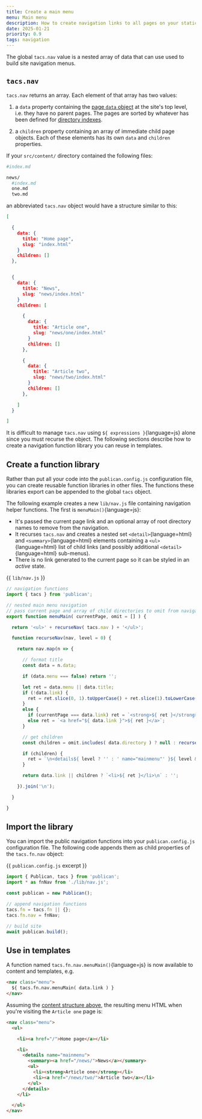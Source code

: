 ```yaml
---
title: Create a main menu
menu: Main menu
description: How to create navigation links to all pages on your static site.
date: 2025-01-21
priority: 0.9
tags: navigation
---
```


The global `tacs.nav` value is a nested array of data that can use used to build site navigation menus.


## `tacs.nav`

`tacs.nav` returns an array. Each element of that array has two values:

1. a `data` property containing the [page `data` object](--ROOT--docs/reference/content-properties/) at the site's top level, i.e. they have no parent pages. The pages are sorted by whatever has been defined for [directory indexes](--ROOT--docs/setup/directory-indexes/#directory-index-configuration).

1. a `children` property containing an array of immediate child page objects. Each of these elements has its own `data` and `children` properties.

If your `src/content/` directory contained the following files:

```bash
#index.md

news/
  #index.md
  one.md
  two.md
```

an abbreviated `tacs.nav` object would have a structure similar to this:

```json
[

  {
    data: {
      title: "Home page",
      slug: "index.html"
    }
    children: []
  },


  {
    data: {
      title: "News",
      slug: "news/index.html"
    }
    children: [

      {
        data: {
          title: "Article one",
          slug: "news/one/index.html"
        }
        children: []
      },

      {
        data: {
          title: "Article two",
          slug: "news/two/index.html"
        }
        children: []
      },

    ]
  }

]
```

It is difficult to manage `tacs.nav` using `${ expressions }`{language=js} alone since you must recurse the object. The following sections describe how to create a navigation function library you can reuse in templates.


## Create a function library

Rather than put all your code into the `publican.config.js` configuration file, you can create reusable function libraries in other files. The functions these libraries export can be appended to the global `tacs` object.

The following example creates a new `lib/nav.js` file containing navigation helper functions. The first is `menuMain()`{language=js}:

* It's passed the current page link and an optional array of root directory names to remove from the navigation.
* It recurses `tacs.nav` and creates a nested set `<detail>`{language=html} and `<summary>`{language=html} elements containing a `<ul>`{language=html} list of child links (and possibly additional `<detail>`{language=html} sub-menus).
* There is no link generated to the current page so it can be styled in an *active* state.

{{ `lib/nav.js` }}
```js
// navigation functions
import { tacs } from 'publican';

// nested main menu navigation
// pass current page and array of child directories to omit from navigation
export function menuMain( currentPage, omit = [] ) {

  return '<ul>' + recurseNav( tacs.nav ) + '</ul>';

  function recurseNav(nav, level = 0) {

    return nav.map(n => {

      // format title
      const data = n.data;

      if (data.menu === false) return '';

      let ret = data.menu || data.title;
      if (!data.link) {
        ret = ret.slice(0, 1).toUpperCase() + ret.slice(1).toLowerCase();
      }
      else {
        if (currentPage === data.link) ret = `<strong>${ ret }</strong>`;
        else ret = `<a href="${ data.link }">${ ret }</a>`;
      }

      // get children
      const children = omit.includes( data.directory ) ? null : recurseNav( n.children, level+1 ).trim();

      if (children) {
        ret = `\n<details${ level ? '' : ' name="mainmenu"' }${ level && children.includes('<strong>') ? ' open' : ''}>\n<summary>${ ret }</summary>\n<ul>\n${ children }</ul>\n</details>\n`;
      }

      return data.link || children ? `<li>${ ret }</li>\n` : '';

    }).join('\n');

  }

}
```


## Import the library

You can import the public navigation functions into your `publican.config.js` configuration file. The following code appends them as child properties of the `tacs.fn.nav` object:

{{ `publican.config.js` excerpt }}
```js
import { Publican, tacs } from 'publican';
import * as fnNav from './lib/nav.js';

const publican = new Publican();

// append navigation functions
tacs.fn = tacs.fn || {};
tacs.fn.nav = fnNav;

// build site
await publican.build();
```


## Use in templates

A function named `tacs.fn.nav.menuMain()`{language=js} is now available to content and templates, e.g.

```html
<nav class="menu">
  ${ tacs.fn.nav.menuMain( data.link ) }
</nav>
```

Assuming the [content structure above](#tacsnav), the resulting menu HTML when you're visiting the `Article one` page is:

```html
<nav class="menu">
  <ul>

    <li><a href="/">Home page</a></li>

    <li>
      <details name="mainmenu">
        <summary><a href="/news/">News</a></summary>
        <ul>
          <li><strong>Article one</strong></li>
          <li><a href="/news/two/">Article two</a></li>
        </ul>
      </details>
    </li>

  </ul>
</nav>
```
